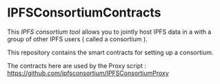 # IPFSConsortiumContracts

This *IPFS consortium tool* allows you to jointly host IPFS data in a with a group of other IPFS users ( called a consortium ).

This repository contains the smart contracts for setting up a consortium.

The contracts here are used by the Proxy script : https://github.com/ipfsconsortium/IPFSConsortiumProxy 
